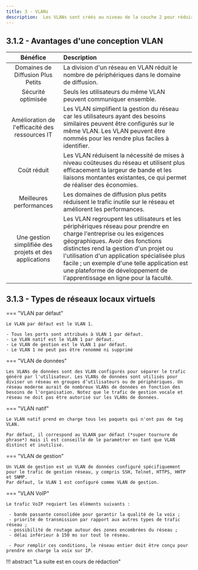 ```yaml
---
title: 3 - VLANs
description:  Les VLANs sont créés au niveau de la couche 2 pour réduire ou éliminer le trafic de diffusion.
---
```


## 3.1.2 - Avantages d'une conception VLAN

| Bénéfice | Description |
|:---:|:---|
| Domaines de Diffusion Plus Petits | La division d'un réseau en VLAN réduit le nombre de périphériques dans le domaine de diffusion. |
| Sécurité optimisée | Seuls les utilisateurs du même VLAN peuvent communiquer ensemble. |
| Amélioration de l'efficacité des ressources IT | Les VLAN simplifient la gestion du réseau car les utilisateurs ayant des besoins similaires peuvent être configurés sur le même VLAN. Les VLAN peuvent être nommés pour les rendre plus faciles à identifier. |
| Coût réduit | Les VLAN réduisent la nécessité de mises à niveau coûteuses du réseau et utilisent plus efficacement la largeur de bande et les liaisons montantes existantes, ce qui permet de réaliser des économies. |
| Meilleures performances | Les domaines de diffusion plus petits réduisent le trafic inutile sur le réseau et améliorent les performances. |
| Une gestion simplifiée des projets et des applications | Les VLAN regroupent les utilisateurs et les périphériques réseau pour prendre en charge l'entreprise ou les exigences géographiques. Avoir des fonctions distinctes rend la gestion d'un projet ou l'utilisation d'un application spécialisée plus facile ; un exemple d'une telle application est une plateforme de développement de l'apprentissage en ligne pour la faculté. |

## 3.1.3 - Types de réseaux locaux virtuels

=== "VLAN par défaut"

    Le VLAN par défaut est le VLAN 1.

    - Tous les ports sont attribués à VLAN 1 par défaut.
    - Le VLAN natif est le VLAN 1 par défaut.
    - Le VLAN de gestion est le VLAN 1 par défaut.
    - Le VLAN 1 ne peut pas être renommé ni supprimé

=== "VLAN de données"

    Les VLANs de données sont des VLAN configurés pour séparer le trafic généré par l'utilisateur. Les VLANs de données sont utilisés pour diviser un réseau en groupes d’utilisateurs ou de périphériques. Un réseau moderne aurait de nombreux VLANs de données en fonction des besoins de l'organisation. Notez que le trafic de gestion vocale et réseau ne doit pas être autorisé sur les VLANs de données.

=== "VLAN natif"

    Le VLAN natif prend en charge tous les paquets qui n'ont pas de tag VLAN.

    Par défaut, il correspond au VLAAN par défaut (*super tournure de phrase*) mais il est conseillé de le paramétrer en tant que VLAN distinct et inutilisé.

=== "VLAN de gestion"

    Un VLAN de gestion est un VLAN de données configuré spécifiquement pour le trafic de gestion réseau, y compris SSH, Telnet, HTTPS, HHTP et SNMP.
    Par défaut, le VLAN 1 est configuré comme VLAN de gestion.

=== "VLAN VoIP"

    Le trafic VoIP requiert les éléments suivants :

     - bande passante consolidée pour garantir la qualité de la voix ;
     - priorité de transmission par rapport aux autres types de trafic réseau ;
     - possibilité de routage autour des zones encombrées du réseau ;
     - délai inférieur à 150 ms sur tout le réseau.

     - Pour remplir ces conditions, le réseau entier doit être conçu pour prendre en charge la voix sur IP.


!!! abstract "La suite est en cours de rédaction"
